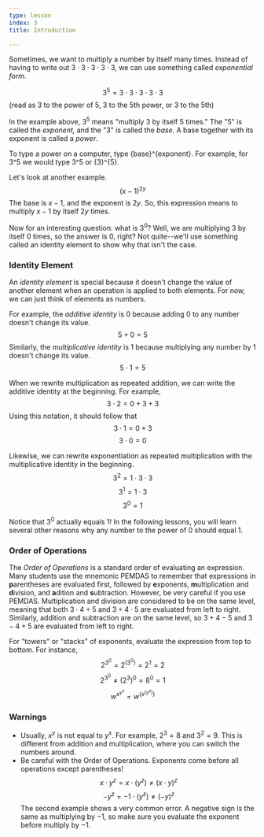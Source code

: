```yaml
---
type: lesson
index: 3
title: Introduction

---
```


Sometimes, we want to multiply a number by itself many times. Instead of having to write out $3\cdot3\cdot3\cdot3\cdot3$, we can use something called *exponential form.*

$$3^5=3\cdot3\cdot3\cdot3\cdot3$$
(read as 3 to the power of 5, 3 to the 5th power, or 3 to the 5th)

In the example above, $3^5$ means "multiply 3 by itself 5 times." The "$5$" is called the *exponent,* and the "$3$" is called the *base.* A base together with its exponent is called a *power*.

To type a power on a computer, type {base}^{exponent}. For example, for $3$^$5$ we would type $3$^$5$ or {$3$}^{$5$}. 

Let's look at another example. 
$$(x-1)^{2y}$$
The base is $x-1$, and the exponent is $2y$. So, this expression means to multiply $x-1$ by itself $2y$ times.

Now for an interesting question: what is $3^0$? Well, we are multiplying $3$ by itself $0$ times, so the answer is $0$, right? Not quite--we'll use something called an identity element to show why that isn't the case. 

### Identity Element
An *identity element* is special because it doesn't change the value of another element when an operation is applied to both elements. For now, we can just think of elements as numbers. 

For example, the *additive identity* is 0 because adding 0 to any number doesn't change its value. 
$$5+0=5$$
Similarly, the *multiplicative identity* is 1 because multiplying any number by 1 doesn't change its value.  
$$5\cdot1=5$$

When we rewrite multiplication as repeated addition, we can write the additive identity at the beginning. For example, 
$$3\cdot2=0+3+3$$
Using this notation, it should follow that 
$$3\cdot1=0+3$$
$$3\cdot0=0$$

Likewise, we can rewrite exponentiation as repeated multiplication with the multiplicative identity in the beginning.
$$3^2=1\cdot3\cdot3$$
$$3^1=1\cdot3$$
$$3^0=1$$

Notice that $3^0$ actually equals $1$! In the following lessons, you will learn several other reasons why any number to the power of $0$ should equal $1$.

### Order of Operations
The *Order of Operations* is a standard order of evaluating an expression. Many students use the mnemonic PEMDAS to remember that expressions in **p**arentheses are evaluated first, followed by **e**xponents, **m**ultiplication and **d**ivision, and **a**dition and **s**ubtraction. However, be very careful if you use PEMDAS. Multiplication and division are considered to be on the same level, meaning that both $3\cdot4\div5$ and $3\div4\cdot5$ are evaluated from left to right. Similarly, addition and subtraction are on the same level, so $3+4-5$ and $3-4+5$ are evaluated from left to right.

For "towers" or "stacks" of exponents, evaluate the expression from top to bottom. For instance, 
$$2^{3^0}=2^{(3^0)}=2^1=2$$
$$2^{3^0}\neq(2^3)^0=8^0=1$$
$$w^{x^{y^z}}=w^{(x^{(y^z)})}$$

### Warnings
- Usually, $x^y$ is not equal to $y^x$. For example, $2^3=8$ and $3^2=9$. This is different from addition and multiplication, where you can switch the numbers around. 
- Be careful with the Order of Operations. Exponents come before all operations except parentheses!
$$x\cdot y^z=x\cdot(y^z)​\neq (x\cdot y)^z$$
$$-y^z=-1\cdot(y^z)​\neq (-y)^z$$
The second example shows a very common error. A negative sign is the same as multiplying by $-1$, so make sure you evaluate the exponent before multiply by $-1$. 

<!--stackedit_data:
eyJoaXN0b3J5IjpbMTU0MzY3NDYzMCwtMTI0MjkxOTEwOSw1Mj
M0NjU3OTQsMTY4NzYyNjA4M119
-->